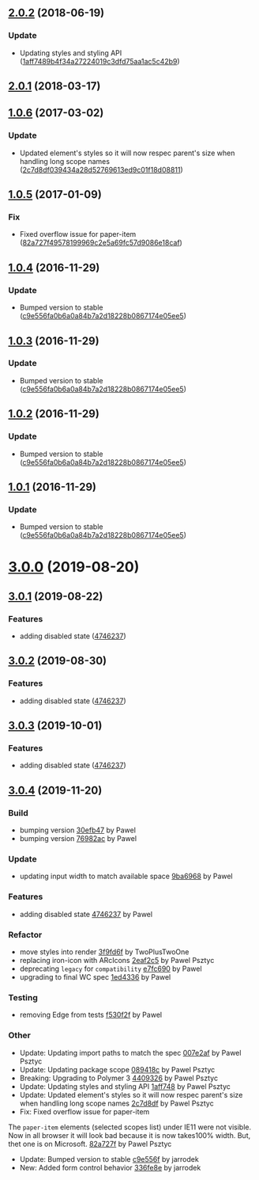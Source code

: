 <a name="2.0.2"></a>
## [2.0.2](https://github.com/advanced-rest-client/oauth2-scope-selector/compare/1.0.6...2.0.2) (2018-06-19)


### Update

* Updating styles and styling API ([1aff7489b4f34a27224019c3dfd75aa1ac5c42b9](https://github.com/advanced-rest-client/oauth2-scope-selector/commit/1aff7489b4f34a27224019c3dfd75aa1ac5c42b9))



<a name="2.0.1"></a>
## [2.0.1](https://github.com/advanced-rest-client/oauth2-scope-selector/compare/1.0.6...2.0.1) (2018-03-17)




<a name="1.0.6"></a>
## [1.0.6](https://github.com/advanced-rest-client/oauth2-scope-selector/compare/1.0.5...v1.0.6) (2017-03-02)


### Update

* Updated element's styles so it will now respec parent's size when handling long scope names ([2c7d8df039434a28d52769613ed9c01f18d08811](https://github.com/advanced-rest-client/oauth2-scope-selector/commit/2c7d8df039434a28d52769613ed9c01f18d08811))



<a name="1.0.5"></a>
## [1.0.5](https://github.com/advanced-rest-client/oauth2-scope-selector/compare/1.0.4...v1.0.5) (2017-01-09)


### Fix

* Fixed overflow issue for paper-item ([82a727f49578199969c2e5a69fc57d9086e18caf](https://github.com/advanced-rest-client/oauth2-scope-selector/commit/82a727f49578199969c2e5a69fc57d9086e18caf))



<a name="1.0.4"></a>
## [1.0.4](https://github.com/advanced-rest-client/oauth2-scope-selector/compare/0.0.3...v1.0.4) (2016-11-29)


### Update

* Bumped version to stable ([c9e556fa0b6a0a84b7a2d18228b0867174e05ee5](https://github.com/advanced-rest-client/oauth2-scope-selector/commit/c9e556fa0b6a0a84b7a2d18228b0867174e05ee5))



<a name="1.0.3"></a>
## [1.0.3](https://github.com/advanced-rest-client/oauth2-scope-selector/compare/0.0.3...v1.0.3) (2016-11-29)


### Update

* Bumped version to stable ([c9e556fa0b6a0a84b7a2d18228b0867174e05ee5](https://github.com/advanced-rest-client/oauth2-scope-selector/commit/c9e556fa0b6a0a84b7a2d18228b0867174e05ee5))



<a name="1.0.2"></a>
## [1.0.2](https://github.com/advanced-rest-client/oauth2-scope-selector/compare/0.0.3...v1.0.2) (2016-11-29)


### Update

* Bumped version to stable ([c9e556fa0b6a0a84b7a2d18228b0867174e05ee5](https://github.com/advanced-rest-client/oauth2-scope-selector/commit/c9e556fa0b6a0a84b7a2d18228b0867174e05ee5))



<a name="1.0.1"></a>
## [1.0.1](https://github.com/advanced-rest-client/oauth2-scope-selector/compare/0.0.3...v1.0.1) (2016-11-29)


### Update

* Bumped version to stable ([c9e556fa0b6a0a84b7a2d18228b0867174e05ee5](https://github.com/advanced-rest-client/oauth2-scope-selector/commit/c9e556fa0b6a0a84b7a2d18228b0867174e05ee5))

# [3.0.0](https://github.com/advanced-rest-client/oauth2-scope-selector/compare/1.0.6...3.0.0) (2019-08-20)



## [3.0.1](https://github.com/advanced-rest-client/oauth2-scope-selector/compare/1.0.6...3.0.1) (2019-08-22)


### Features

* adding disabled state ([4746237](https://github.com/advanced-rest-client/oauth2-scope-selector/commit/4746237))



## [3.0.2](https://github.com/advanced-rest-client/oauth2-scope-selector/compare/1.0.6...3.0.2) (2019-08-30)


### Features

* adding disabled state ([4746237](https://github.com/advanced-rest-client/oauth2-scope-selector/commit/4746237))



## [3.0.3](https://github.com/advanced-rest-client/oauth2-scope-selector/compare/1.0.6...3.0.3) (2019-10-01)


### Features

* adding disabled state ([4746237](https://github.com/advanced-rest-client/oauth2-scope-selector/commit/4746237))



<a name="3.0.4"></a>
## [3.0.4](https://github.com/advanced-rest-client/oauth2-scope-selector/compare/3.0.2...3.0.4) (2019-11-20)

### Build

* bumping version [30efb47](https://github.com/advanced-rest-client/oauth2-scope-selector/commit/30efb475fc8ed9431cc45055cb96e943433635c2) by Pawel
* bumping version [76982ac](https://github.com/advanced-rest-client/oauth2-scope-selector/commit/76982acb30df6dfd1cb447731c46dbe299a7ad1a) by Pawel


### Update

* updating input width to match available space [9ba6968](https://github.com/advanced-rest-client/oauth2-scope-selector/commit/9ba6968bc81d6ca053c10bc87b1c2f255982466c) by Pawel


### Features

* adding disabled state [4746237](https://github.com/advanced-rest-client/oauth2-scope-selector/commit/47462379aef00e13dca8cd67bc43679e835462bc) by Pawel


### Refactor

* move styles into render [3f9fd6f](https://github.com/advanced-rest-client/oauth2-scope-selector/commit/3f9fd6f5fa6ea8865bc2bf7933344c9b23fd5f10) by TwoPlusTwoOne
* replacing iron-icon with ARcIcons [2eaf2c5](https://github.com/advanced-rest-client/oauth2-scope-selector/commit/2eaf2c52098dc8b97fc160440610a332e27cc130) by Pawel Psztyc
* deprecating `legacy` for `compatibility` [e7fc690](https://github.com/advanced-rest-client/oauth2-scope-selector/commit/e7fc690b92c91c000507f0573fb46164115316b3) by Pawel
* upgrading to final WC spec [1ed4336](https://github.com/advanced-rest-client/oauth2-scope-selector/commit/1ed4336f91912172d2dc8b011714ba79da59f9c2) by Pawel


### Testing

* removing Edge from tests [f530f2f](https://github.com/advanced-rest-client/oauth2-scope-selector/commit/f530f2fc568fdcaf86f578bd159ffbb62d364dcc) by Pawel


### Other

* Update: Updating import paths to match the spec
 [007e2af](https://github.com/advanced-rest-client/oauth2-scope-selector/commit/007e2afd83b76f3882969b45004d02f439964503) by Pawel Psztyc
* Update: Updating package scope
 [089418c](https://github.com/advanced-rest-client/oauth2-scope-selector/commit/089418cf571ddd1bcf99eee502592786b2d8d6ad) by Pawel Psztyc
* Breaking: Upgrading to Polymer 3
 [4409326](https://github.com/advanced-rest-client/oauth2-scope-selector/commit/44093260b5853992524d0b6f780323a1215f0b62) by Pawel Psztyc
* Update: Updating styles and styling API
 [1aff748](https://github.com/advanced-rest-client/oauth2-scope-selector/commit/1aff7489b4f34a27224019c3dfd75aa1ac5c42b9) by Pawel Psztyc
* Update: Updated element's styles so it will now respec parent's size when handling long scope names
 [2c7d8df](https://github.com/advanced-rest-client/oauth2-scope-selector/commit/2c7d8df039434a28d52769613ed9c01f18d08811) by Pawel Psztyc
* Fix: Fixed overflow issue for paper-item

The `paper-item` elements (selected scopes list) under IE11 were not
visible. Now in all browser it will look bad because it is now
takes100% width. But, thet one is on Microsoft.
 [82a727f](https://github.com/advanced-rest-client/oauth2-scope-selector/commit/82a727f49578199969c2e5a69fc57d9086e18caf) by Pawel Psztyc
* Update: Bumped version to stable
 [c9e556f](https://github.com/advanced-rest-client/oauth2-scope-selector/commit/c9e556fa0b6a0a84b7a2d18228b0867174e05ee5) by jarrodek
* New: Added form control behavior
 [336fe8e](https://github.com/advanced-rest-client/oauth2-scope-selector/commit/336fe8e446fd50a8abf600923393b1c6ba788daf) by jarrodek


